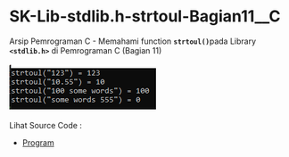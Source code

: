 # SK-Lib-stdlib.h-strtoul-Bagian11__C
Arsip Pemrograman C - Memahami function <code><b>strtoul()</b></code>pada Library <code><b>&lt;stdlib.h></b></code> di Pemrograman C (Bagian 11)<br><br>
<img src="https://github.com/RizkyKhapidsyah/SK-Lib-stdlib.h-strtoul-Bagian11__C/blob/master/SK-Lib-stdlib.h-strtoul-Bagian11__C/x64/result/001.PNG"><br><br>
Lihat Source Code : <br>
- <a href="https://github.com/RizkyKhapidsyah/SK-Lib-stdlib.h-strtoul-Bagian11__C/blob/master/SK-Lib-stdlib.h-strtoul-Bagian11__C/Source.c">Program</a>
